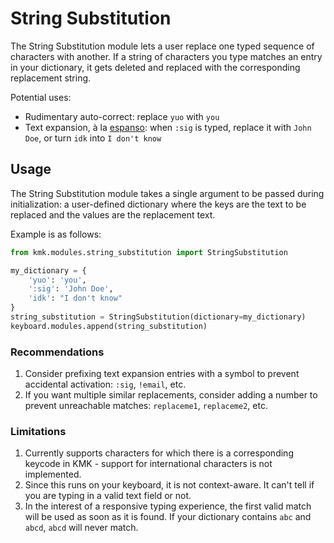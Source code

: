 # String Substitution

The String Substitution module lets a user replace one typed sequence of characters with another. If a string of characters you type matches an entry in your dictionary, it gets deleted and replaced with the corresponding replacement string.

Potential uses:

- Rudimentary auto-correct: replace `yuo` with `you`
- Text expansion, à la [espanso](https://github.com/federico-terzi/espanso): when `:sig` is typed, replace it with `John Doe`, or turn `idk` into `I don't know`

## Usage

The String Substitution module takes a single argument to be passed during initialization: a user-defined dictionary where the keys are the text to be replaced and the values are the replacement text.

Example is as follows:

```python
from kmk.modules.string_substitution import StringSubstitution

my_dictionary = {
    'yuo': 'you',
    ':sig': 'John Doe',
    'idk': "I don't know"
}
string_substitution = StringSubstitution(dictionary=my_dictionary)
keyboard.modules.append(string_substitution)
```

### Recommendations

1. Consider prefixing text expansion entries with a symbol to prevent accidental activation: `:sig`, `!email`, etc.
2. If you want multiple similar replacements, consider adding a number to prevent unreachable matches: `replaceme1`, `replaceme2`, etc.

### Limitations

1. Currently supports characters for which there is a corresponding keycode in KMK - support for international characters is not implemented.
2. Since this runs on your keyboard, it is not context-aware. It can't tell if you are typing in a valid text field or not.
3. In the interest of a responsive typing experience, the first valid match will be used as soon as it is found. If your dictionary contains `abc` and `abcd`, `abcd` will never match.
